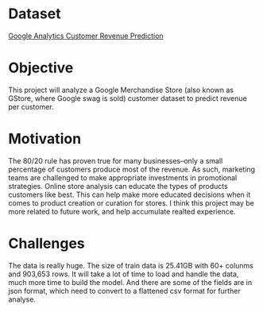 # Dataset
[Google Analytics Customer Revenue Prediction](https://www.kaggle.com/c/ga-customer-revenue-prediction/overview)

# Objective
This project will analyze a Google Merchandise Store (also known as GStore, where Google swag is sold) customer dataset to predict revenue per customer.

# Motivation
The 80/20 rule has proven true for many businesses–only a small percentage of customers produce most of the revenue. As such, marketing teams are challenged to make appropriate investments in promotional strategies. 
Online store analysis can educate the types of products customers like best. This can help make more educated decisions when it comes to product creation or curation for stores. I think this project may be more related to future work, and help accumulate realted experience.

# Challenges
The data is really huge. The size of train data is 25.41GB with 60+ colunms and 903,653 rows. It will take a lot of time to load and handle the data, much more time to build the model. And there are some of the fields are in json format, which need to convert to a flattened csv format for further analyse.
